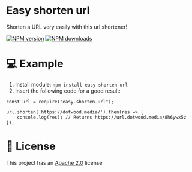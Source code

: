 # Easy shorten url
Shorten a URL very easily with this url shortener!

<a href="https://www.npmjs.com/package/easy-shorten-url"><img src="https://img.shields.io/npm/v/easy-shorten-url.svg?maxAge=3600" alt="NPM version" /></a>
<a href="https://www.npmjs.com/package/easy-shorten-url"><img src="https://img.shields.io/npm/dt/easy-shorten-url.svg?maxAge=3600" alt="NPM downloads" /></a>

# 💻 Example

1. Install module: `npm install easy-shorten-url`
2. Insert the following code for a good result:
```
const url = require("easy-shorten-url");

url.shorten('https://dotwood.media/').then(res => {
	console.log(res); // Returns https://url.dotwood.media/8h6ywx5z
});
```

# 📑 License
This project has an <a href="https://github.com/DotwoodMedia/easy-shorten-url/blob/main/LICENSE">Apache 2.0</a> license